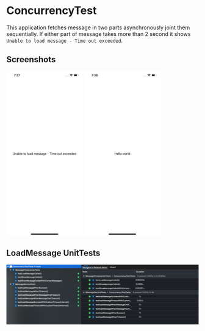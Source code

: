 # ConcurrencyTest
This application fetches message in two parts asynchronously joint them sequentially. If either part of message takes more than 2 second it shows `Unable to load message - Time out exceeded`.

## Screenshots

<p float="left">
<img width="200" src="timeout.png">
<img width="200" src="helloWorld.png">
</p>

## LoadMessage UnitTests
<img width="1500" src="unitTests.png">



